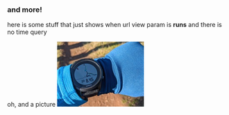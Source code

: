 ### and more!

here is some stuff that just shows when url view param is **runs** and there is no time query

oh, and a picture
![Pretty view](../img/demo.jpg)
